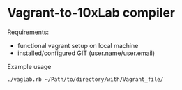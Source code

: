 # Vagrant-to-10xLab compiler

Requirements:

* functional vagrant setup on local machine
* installed/configured GIT (user.name/user.email)

Example usage

	./vaglab.rb ~/Path/to/directory/with/Vagrant_file/

